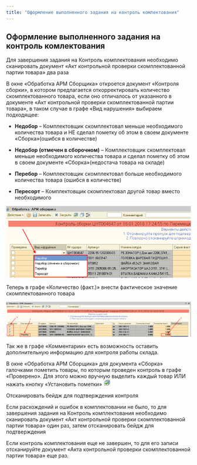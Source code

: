 ```yaml
---
title: "Оформление выполненного задания на контроль комлектования"
---
```


## Оформление выполненного задания на контроль комлектования

Для завершения задания на Контроль комплектования необходимо сканировать документ «Акт контрольной проверки скомплектованной партии товара» два раза

В окне «Обработка АРМ Сборщика» откроется документ «Контроля сборки», в котором предлагается откорректировать количество скомплектованного товара, если оно отличалось от указанного в документе «Акт контрольной проверки скомплектованной партии товара», в таком случае в графе «Вид нарушения» выбираем подходящее:

- **Недобор** – Комплектовщик скомплектовал меньше необходимого количества товара и НЕ сделал пометку об этом в своем документе «Сборка»(ошибся в количестве)

- **Недобор (отмечен в сборочном)** – Комплектовщик скомплектовал меньше необходимого количества товара и сделал пометку об этом в своем документе «Сборка»(недостача товара на складе)

- **Перебор** – Комплектовщик скомплектовал больше необходимого количества товара (ошибся в количестве)

- **Пересорт** – Комплектовщик скомплектовал другой товар вместо необходимого

![](_attach/lu224723662gy_tmp_1fe4ed9619fe84d0.png)

Теперь в графе «Количество (факт.)» внести фактическое значение скомплектованного товара

![](_attach/lu224723662gy_tmp_65850a2ac4548e6a.png)

Так же в графе «Комментарии» есть возможность оставить дополнительную информацию для контроля работы склада.

В окне «Обработка АРМ Сборщика» для документа «Сборка» галочками пометить товары, по которым проведен контроль в графе «Проверено». Для этого можно вручную выделить каждый товар ИЛИ нажать кнопку «Установить пометки» ![](_attach/lu224723662gy_tmp_b36ca9b0d51e8a88.png)

Отсканировать бейдж для подтверждения контроля

Если расхождений и ошибок в комплектовании не было, то для завершения задания на Контроль комплектования необходимо сканировать документ «Акт контрольной проверки скомплектованной партии товара» один раз, затем отсканировать бейдж для подтверждения

Если контроль комплектования еще не завершен, то для его записи отсканируйте документ «Акта контрольной проверки скомплектованной партии товара» еще раз.